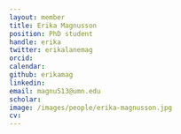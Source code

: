 ```yaml
---
layout: member
title: Erika Magnusson
position: PhD student
handle: erika
twitter: erikalanemag
orcid: 
calendar: 
github: erikamag
linkedin:
email: magnu513@umn.edu
scholar: 
image: /images/people/erika-magnusson.jpg
cv: 
---
```

